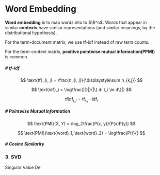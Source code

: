 # Word Embedding

**Word embedding** is to map words into to $\R^n$. Words that appear in similar **contexts** have similar representations (and similar meanings, by the distributional hypothesis).



For the term-document matrix, we use tf-idf instead of raw term counts.

For the term-context matrix, **positive pointwise mutual information(PPMI)** is common.

##### # tf-idf

$$
\text{tf}_{i, j} = \frac{n_{i, j}}{\displaystyle\sum n_{k,j}}
$$

$$
\text{idf}_i = \log\frac{|D|}{|\{ d: t_i \in d\}|}
$$

$$
\text{tfidf}_{i, j} = \text{tf}_{i, j}\cdot\text{idf}_{i}
$$



##### # Pointwise Mutual Information

$$
\text{PMI}(X, Y) = \log_2\frac{P(x, y)}{P(x)P(y)}
$$

$$
\text{PMI}(\text{word}_1, \text{word}_2) = \log\frac{P()}{}
$$



##### # Cosine Similarity







### 3. SVD

Singular Value De

